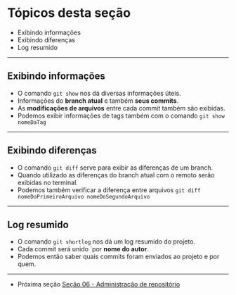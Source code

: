 # Tópicos desta seção

- Exibindo informações
- Exibindo diferenças
- Log resumido

---

## Exibindo informações

- O comando `git show` nos dá diversas informações úteis.
- Informações do **branch atual** e também **seus commits**.
- As **modificações de arquivos** entre cada commit também são exibidas.
- Podemos exibir informações de tags também com o comando `git show nomeDaTag`

---

## Exibindo diferenças

- O comando `git diff` serve para exibir as diferenças de um branch.
- Quando utilizado as diferenças do branch atual com o remoto serão exibidas no terminal.
- Podemos também verificar a diferença entre arquivos `git diff nomeDoPrimeiroArquivo nomeDoSegundoArquivo`

---

## Log resumido

- O comando `git shortlog` nos dá um log resumido do projeto.
- Cada commit será unido ´por **nome do autor**.
- Podemos então saber quais commits foram enviados ao projeto e por quem.

---

- Próxima seção [Seção 06 - Administração de repositório](/Secao06-Administracao_repositorio/secao06.md)

